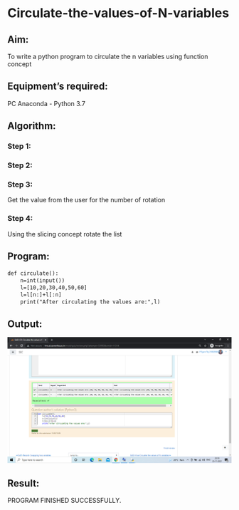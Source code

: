 # Circulate-the-values-of-N-variables
## Aim:
To write a python program to circulate the n variables using function concept
## Equipment’s required:
PC
Anaconda - Python 3.7
## Algorithm: 
### Step 1: 
### Step 2: 
### Step 3: 
Get the value from the user for the number of rotation
### Step 4: 
Using the slicing concept rotate the list

## Program:
~~~
def circulate():
    n=int(input())
    l=[10,20,30,40,50,60]
    l=l[n:]+l[:n]
    print("After circulating the values are:",l)
~~~


## Output:
![GitHub Logo](SYAM_CIR.png)

## Result:
PROGRAM FINISHED SUCCESSFULLY.
